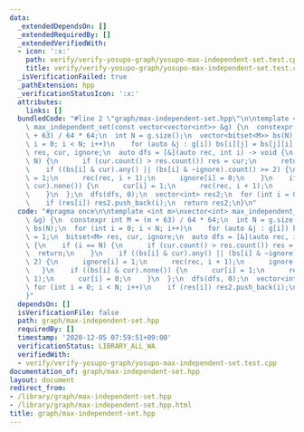 ```yaml
---
data:
  _extendedDependsOn: []
  _extendedRequiredBy: []
  _extendedVerifiedWith:
  - icon: ':x:'
    path: verify/verify-yosupo-graph/yosupo-max-independent-set.test.cpp
    title: verify/verify-yosupo-graph/yosupo-max-independent-set.test.cpp
  _isVerificationFailed: true
  _pathExtension: hpp
  _verificationStatusIcon: ':x:'
  attributes:
    links: []
  bundledCode: "#line 2 \"graph/max-independent-set.hpp\"\n\ntemplate <int m>\nvector<int>\
    \ max_independent_set(const vector<vector<int>> &g) {\n  constexpr int M = (m\
    \ + 63) / 64 * 64;\n  int N = g.size();\n  vector<bitset<M>> bs(N);\n  for (int\
    \ i = 0; i < N; i++)\n    for (auto &j : g[i]) bs[i][j] = bs[j][i] = 1;\n  bitset<M>\
    \ res, cur, ignore;\n  auto dfs = [&](auto rec, int i) -> void {\n    if (i ==\
    \ N) {\n      if (cur.count() > res.count()) res = cur;\n      return;\n    }\n\
    \    if ((bs[i] & cur).any() || (bs[i] & ~ignore).count() >= 2) {\n      ignore[i]\
    \ = 1;\n      rec(rec, i + 1);\n      ignore[i] = 0;\n    }\n    if ((bs[i] &\
    \ cur).none()) {\n      cur[i] = 1;\n      rec(rec, i + 1);\n      cur[i] = 0;\n\
    \    }\n  };\n  dfs(dfs, 0);\n  vector<int> res2;\n  for (int i = 0; i < N; i++)\n\
    \    if (res[i]) res2.push_back(i);\n  return res2;\n}\n"
  code: "#pragma once\n\ntemplate <int m>\nvector<int> max_independent_set(const vector<vector<int>>\
    \ &g) {\n  constexpr int M = (m + 63) / 64 * 64;\n  int N = g.size();\n  vector<bitset<M>>\
    \ bs(N);\n  for (int i = 0; i < N; i++)\n    for (auto &j : g[i]) bs[i][j] = bs[j][i]\
    \ = 1;\n  bitset<M> res, cur, ignore;\n  auto dfs = [&](auto rec, int i) -> void\
    \ {\n    if (i == N) {\n      if (cur.count() > res.count()) res = cur;\n    \
    \  return;\n    }\n    if ((bs[i] & cur).any() || (bs[i] & ~ignore).count() >=\
    \ 2) {\n      ignore[i] = 1;\n      rec(rec, i + 1);\n      ignore[i] = 0;\n \
    \   }\n    if ((bs[i] & cur).none()) {\n      cur[i] = 1;\n      rec(rec, i +\
    \ 1);\n      cur[i] = 0;\n    }\n  };\n  dfs(dfs, 0);\n  vector<int> res2;\n \
    \ for (int i = 0; i < N; i++)\n    if (res[i]) res2.push_back(i);\n  return res2;\n\
    }"
  dependsOn: []
  isVerificationFile: false
  path: graph/max-independent-set.hpp
  requiredBy: []
  timestamp: '2020-12-05 07:59:51+09:00'
  verificationStatus: LIBRARY_ALL_WA
  verifiedWith:
  - verify/verify-yosupo-graph/yosupo-max-independent-set.test.cpp
documentation_of: graph/max-independent-set.hpp
layout: document
redirect_from:
- /library/graph/max-independent-set.hpp
- /library/graph/max-independent-set.hpp.html
title: graph/max-independent-set.hpp
---
```

